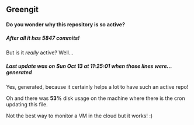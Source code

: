 ## Greengit

#### Do you wonder why this repository is so active?

##### After all it has 5847 commits!

But is it *really* active? Well...

##### Last update was on Sun Oct 13 at 11:25:01 when those lines were... generated

Yes, generated, because it certainly helps a lot to have such an active repo!

Oh and there was **53%** disk usage on the machine
where there is the cron updating this file.

Not the best way to monitor a VM in the cloud but it works! :)
